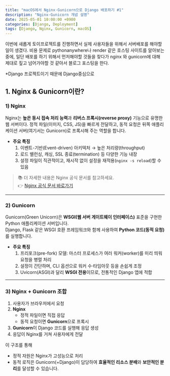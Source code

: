 ```yaml
---
title: "macOS에서 Nginx·Gunicorn으로 Django 배포하기 #1"
description: "Nginx·Gunicorn 개념 설명"
date: 2025-05-01 10:00:00 +0900
categories: [Django, Deployment]
tags: [Django, Nginx, Gunicorn, macOS]
---
```


이번에 새롭게 토이프로젝트를 진행하면서 실제 사용자들을 위해서 서버배포를 해야할 일이 생겼다.
비용 문제로 pythonanywhere나 render 같은 호스팅 사이트를 알아보는 중에,
일단 배포를 하기 위해서 먼저해야할 것들을 찾다가 nginx 와 gunicorn에 대해 제대로 짚고 넘어가야할 것 같아서 블로그 포스팅을 한다.

*Django 프로젝트이기 때문에 Django중심으로 

## 1. Nginx & Gunicorn이란?  

### 1) Nginx

Nginx는 **높은 동시 접속 처리 능력**과 **리버스 프록시(reverse proxy)** 기능으로 유명한 웹 서버이다. 
정적 파일(이미지, CSS, JS)을 빠르게 전달하고, 동적 요청은 뒤쪽 애플리케이션 서버(여기서는 Gunicorn)로 프록시해 주는 역할을 합니다.  

- **주요 특징**
  1. 이벤트-기반(Event-driven) 아키텍처 → 높은 처리량(throughput)
  2. 로드 밸런싱, 캐싱, SSL 종료(termination) 등 다양한 기능 내장
  3. 설정 파일이 직관적이고, 재시작 없이 설정을 재적용(`nginx -s reload`)할 수 있음

> 📚 더 자세한 내용은 Nginx 공식 문서를 참고하세요.  
> 👉 [Nginx 공식 문서 바로가기](https://nginx.org/en/docs/)

---

### 2) Gunicorn

Gunicorn(Green Unicorn)은 **WSGI(웹 서버 게이트웨이 인터페이스)** 표준을 구현한 Python 애플리케이션 서버입니다.  
Django, Flask 같은 WSGI 호환 프레임워크와 함께 사용하여 **Python 코드(동적 요청)** 를 실행합니다.

- **주요 특징**
  1. 프리포크(pre-fork) 모델: 마스터 프로세스가 여러 워커(worker)를 미리 띄워 요청을 병렬 처리  
  2. 설정이 간단하며, CLI 옵션으로 워커 수·타임아웃 등을 손쉽게 조정  
  3. Uvicorn(ASGI)과 달리 **WSGI 전용**이므로, 전통적인 Django 앱에 적합

---

### 3) Nginx + Gunicorn 조합

1. 사용자가 브라우저에서 요청  
2. **Nginx**  
   - 정적 파일이면 직접 응답  
   - 동적 요청이면 **Gunicorn**으로 프록시  
3. **Gunicorn**이 Django 코드를 실행해 응답 생성  
4. 응답이 Nginx를 거쳐 사용자에게 전달  

이 구조를 통해  
- 정적 자원은 Nginx가 고성능으로 처리  
- 동적 로직은 Gunicorn(+Django)이 담당하여 **효율적인 리소스 분배**와 **보안적인 분리**를 달성할 수 있습니다.

